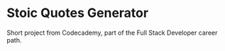 # Stoic Quotes Generator

Short project from Codecademy, part of the Full Stack Developer career path.